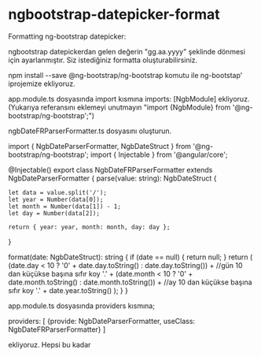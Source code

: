 # ngbootstrap-datepicker-format

Formatting ng-bootstrap datepicker:

ngbootstrap datepickerdan gelen değerin "gg.aa.yyyy" şeklinde dönmesi için ayarlanmıştır. Siz istediğiniz formatta oluşturabilirsiniz.

npm install --save @ng-bootstrap/ng-bootstrap komutu ile ng-bootstap' iprojemize ekliyoruz.

app.module.ts dosyasında import kısmına imports: [NgbModule] ekliyoruz.(Yukarıya referansını eklemeyi unutmayın "import {NgbModule} from '@ng-bootstrap/ng-bootstrap';")

ngbDateFRParserFormatter.ts dosyasını oluşturun.

import {
  NgbDateParserFormatter,
  NgbDateStruct
} from '@ng-bootstrap/ng-bootstrap';
import { Injectable } from '@angular/core';

@Injectable()
export class NgbDateFRParserFormatter extends NgbDateParserFormatter {
  parse(value: string): NgbDateStruct {
     
    let data = value.split('/');
    let year = Number(data[0]);
    let month = Number(data[1]) - 1; 
    let day = Number(data[2]);
  
    return { year: year, month: month, day: day };
  }

  format(date: NgbDateStruct): string {
    if (date == null) {
        return null;
    }
    return (
      (date.day < 10 ? '0' + date.day.toString() : date.day.toString()) +  //gün 10 dan küçükse başına sıfır koy
      '.' +
      (date.month < 10 ? '0' + date.month.toString() : date.month.toString()) + //ay 10 dan küçükse başına sıfır koy
      '.' +
      date.year.toString()
    );
  }
}



app.module.ts dosyasında providers kısmına;

providers: [ {provide: NgbDateParserFormatter, useClass: NgbDateFRParserFormatter} ]

ekliyoruz. Hepsi bu kadar
